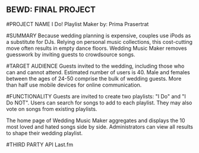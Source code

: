 BEWD: FINAL PROJECT
-------------------

#PROJECT NAME
I Do! Playlist Maker
by: Prima Prasertrat


#SUMMARY
Because wedding planning is expensive, couples use iPods as a substitute for DJs. Relying on personal music collections, this cost-cutting move often results in empty dance floors. Wedding Music Maker removes guesswork by inviting guests to crowdsource songs.  


#TARGET AUDIENCE
Guests invited to the wedding, including those who can and cannot attend. Estimated number of users is 40.
Male and females between the ages of 24-50 comprise the bulk of wedding guests. More than half use mobile devices for online communication.


#FUNCTIONALITY
Guests are invited to create two playlists: "I Do" and "I Do NOT". Users can search for songs to add to each playlist. They may also vote on songs from existing playlists.

The home page of Wedding Music Maker aggregates and displays the 10 most loved and hated songs side by side. Administrators can view all results to shape their wedding playlist.


#THIRD PARTY API
Last.fm